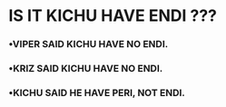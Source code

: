 # IS IT KICHU HAVE ENDI ???
### •VIPER SAID KICHU HAVE NO ENDI.
### •KRIZ SAID KICHU HAVE NO ENDI.
### •KICHU SAID HE HAVE  PERI, NOT ENDI.
